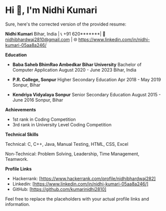 <h1 align="left">Hi 👋, I'm Nidhi Kumari </h1>


Sure, here's the corrected version of the provided resume:

**Nidhi Kumari**
Bihar, India | 📞 +91 620*******| 📧 nidhibhardwaj2810@gmail.com | 🌐 https://www.linkedin.com/in/nidhi-kumari-05aa8a246/

**Education**

- **Baba Saheb BhimRao Ambedkar Bihar University**
  Bachelor of Computer Application
  August 2020 - June 2023
  Bihar, India

- **P.R. College, Sonpur**
  Higher Secondary Education
  Apr 2018 - May 2019
  Sonpur, Bihar

- **Kendriya Vidyalaya Sonpur**
  Senior Secondary Education
  August 2015 - June 2016
  Sonpur, Bihar


**Achievements**

- 1st rank in Coding Competition
- 3rd rank in University Level Coding Competition

**Technical Skills**

Technical: C, C++, Java, Manual Testing, HTML, CSS, Excel

Non-Technical: Problem Solving,  Leadership, Time Management, Teamwork.

**Profile Links**

- Hackerrank: [https://www.hackerrank.com/profile/nidhibhardwaj282]
- Linkedin: [https://www.linkedin.com/in/nidhi-kumari-05aa8a246/]
- GitHub: [https://github.com/kumarinidhi2810]

Feel free to replace the placeholders with your actual profile links and information.


